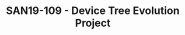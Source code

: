 ---
categories:
- san19
description: Device Tree (DT) is a core technology that enables us to build flexible
  and adaptable embedded systems. <br /> <br /> Device Tree engineering work is occurring
  in various forums, but there are a number of features that are important to the
  ecosystem but are languishing due to little focus or coordination.<br /> <br />
  Several topics have been identified as critical features that require leadership
  and engineering effort. This is a collaboration project to put some coordinated
  engineering effort into the identified features.<br /> <br /> The session will introduce
  the project and the identified topics.<br />
image:
  featured: 'true'
  path: /assets/images/featured-images/san19/SAN19-109.png
session_attendee_num: '10'
session_id: SAN19-109
session_room: Sunset 3 (Session 3)
session_slot:
  end_time: '2019-09-23 15:25:00'
  start_time: '2019-09-23 15:00:00'
session_speakers:
- speaker_bio: Generalist, glue, and operational interface.
  speaker_company: Linaro
  speaker_image: /assets/images/speakers/san19/bill-fletcher.jpg
  speaker_location: UK
  speaker_name: Bill Fletcher
  speaker_position: Field Engineering
  speaker_username: billfletcher2
- speaker_bio: Long-time assignee into Linaro from Arm.<br /> Working on LAVA for
    over 3 years.
  speaker_company: Arm
  speaker_image: /assets/images/speakers/san19/steve-mcintyre.jpg
  speaker_location: Cambridge, UK
  speaker_name: Steve McIntyre
  speaker_position: Principal Software Engineer
  speaker_username: steve.mcintyre
session_track: Boot Architecture
tag: session
tags:
- Open Source Development
title: SAN19-109 - Device Tree Evolution Project
---